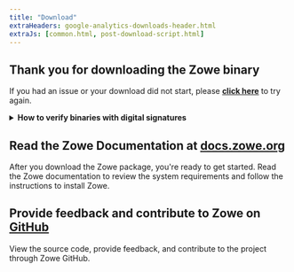 ```yaml
---
title: "Download"
extraHeaders: google-analytics-downloads-header.html
extraJs: [common.html, post-download-script.html]
---
```

<section class="whitebackground" id="main-content">
    <h1 class="title" id="page_title">Thank you for downloading the Zowe binary</h1>
    <p>
        If you had an issue or your download did not start, please <strong><a id="download_link" href="/download">click
                here</a></strong> to try again.
    </p>
    <details>
        <summary id='verify_drop'><b>How to verify binaries with digital signatures</b></summary>
        <br />
        <p>All Zowe binaries are signed using <a href="https://www.sigstore.dev/">Sigstore</a>, an <a href="https://openssf.org/">OpenSSF</a> project.</p>
        <h2>Pre-Requisites</h2>
        <ul>
            <li>1. Make sure the Cosign CLI is installed. Follow <a href="https://docs.sigstore.dev/system_config/installation/">these installation instructions.</a> </li>
            <li id='download_bundle_step'>2. Download the artifact's </li>
        </ul>
        <br />
        <h2><b>Online Verification</b></h2>

        <p>This verification method if the preferred option for digital signature validation, and requires an internet connection with access to the public sigstore infrastructure to work (*.sigstore.dev).
            Ensure that the the artifact you downloaded and its signing bundle you acquired <a href="#download_bundle_step">from the pre-requisites</a> are in the same directory.
            Navigate to that directory with your terminal, and issue the following command:</p>

        <code id='cosign_verify_online'>cosign verify-blob ./artifact-you-downloaded --bundle ./bundle-you-downloaded 
                    --certificate-identity=https://github.com/zowe/zowe-install-packaging/.github/workflows/build-packaging.yml@refs/heads/v3.x/master 
                    --certificate-oidc-issuer=https://token.actions.githubusercontent.com
        </code><br /><br />

        If the verification succeeded, you will see:<br />

        <code>Verified OK</code><br /><br />

        If the veritication failed, you will see:<br />

        <code>Error: error verifying bundle: matching bundle to payload: ....more output</code>
        <br /><br />

        <h2><b>Offline Verification</b></h2>
       
        <p>This verification method is <b>>>not<<</b> the preferred option for digital signature validation, as the signature is not compared against the public transparency log. This method is useful mostly for artifact hash validation.
            Ensure that the the artifact you downloaded and its signing bundle you acquired <a href="#download_bundle_step">from the pre-requisites</a> are in the same directory.
            Navigate to that directory with your terminal, and issue the following command:</p>

        <code id='cosign_verify_offline'>cosign verify-blob ./artifact-you-downloaded --bundle ./bundle-you-downloaded --offline=true 
                    --certificate-identity=https://github.com/zowe/zowe-install-packaging/.github/workflows/build-packaging.yml@refs/heads/v3.x/master 
                    --certificate-oidc-issuer=https://token.actions.githubusercontent.com
        </code><br /><br />

        If the verification succeeded, you will see:<br />

        <code>Verified OK</code><br /><br />

        If the veritication failed, you will see:<br />

        <code>Error: error verifying bundle: matching bundle to payload: ....more output</code>
    </details>
</section>

<section class="bluebackground" id="end-of-support-reminder" style="display: none;">
    <h2>Support for version 1 is ending</h2>
    <p>Zowe is approaching the end of support for major version 1, which you are currently downloading. The support will
        end on September 30, 2024. After this date, the community will not release any new versions or address any
        issues, including security fixes, related to version 1. To facilitate a smooth transition, we have prepared a
        comprehensive guide available here: <a
            href="https://docs.zowe.org/stable/extend/migrate-extensions">https://docs.zowe.org/stable/extend/migrate-extensions</a>.
        If you have any questions, please feel free to reach out to us via <a
            href="https://openmainframeproject.slack.com/archives/CC08782AG">OMP Slack #zowe-help channel</a> or <a
            href="https://github.com/zowe">Zowe GitHub</a></p>
</section>

<section class="whitebackground">
    <h2>Read the Zowe Documentation at <a href="https://docs.zowe.org">docs.zowe.org</a></h2>
    <p>After you download the Zowe package, you're ready to get started. Read the Zowe documentation to review the
        system requirements and follow the instructions to install Zowe.</p>
    <h2>Provide feedback and contribute to Zowe on <a href="https://github.com/zowe/community">GitHub</a></h2>
    <p>View the source code, provide feedback, and contribute to the project through Zowe GitHub.</p>
</section>